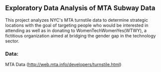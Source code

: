 ## Exploratory Data Analysis of MTA Subway Data

This project analyzes NYC's MTA turnstile data to determine strategic locations  with the goal of targeting people who would be interested in attending as well as in donating to WomenTechWomenYes(WTWY), a fictitious organization aimed at bridging the gender gap in the technology sector.



### Data:
MTA Data (http://web.mta.info/developers/turnstile.html)


